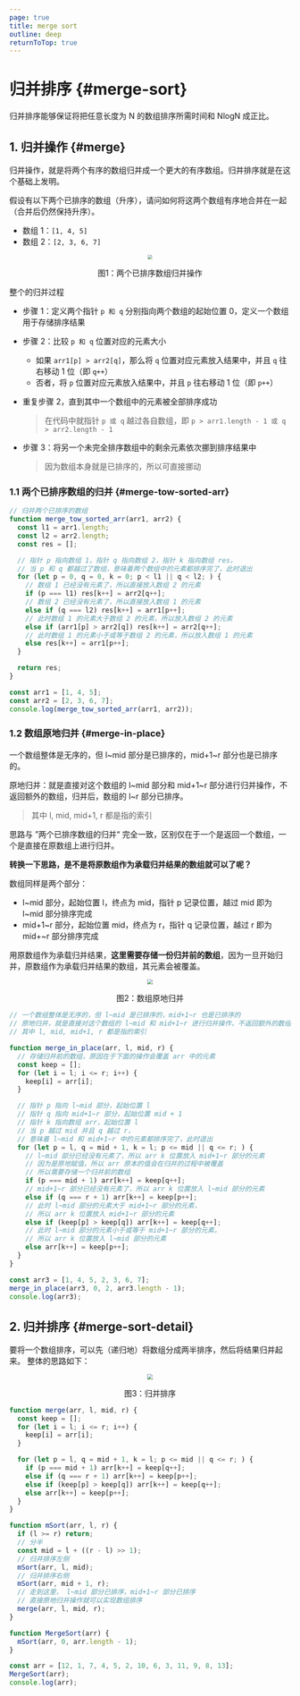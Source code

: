 ```yaml
---
page: true
title: merge sort
outline: deep
returnToTop: true
---
```


# 归并排序 {#merge-sort}

归并排序能够保证将把任意长度为 N 的数组排序所需时间和 NlogN 成正比。

## 1. 归并操作 {#merge}

归并操作，就是将两个有序的数组归并成一个更大的有序数组。归并排序就是在这个基础上发明。

假设有以下两个已排序的数组（升序），请问如何将这两个数组有序地合并在一起（合并后仍然保持升序）。

- 数组 1：`[1, 4, 5]`
- 数组 2：`[2, 3, 6, 7]`

<div align='center'>
  <img src="./images/02-merge-sort/array-merge.png" style="zoom:50%;" />
  <p class="image-title">图1：两个已排序数组归并操作</p>
</div>

整个的归并过程

- 步骤 1：定义两个指针 `p 和 q` 分别指向两个数组的起始位置 0，定义一个数组用于存储排序结果
- 步骤 2：比较 `p 和 q` 位置对应的元素大小
  - 如果 `arr1[p] > arr2[q]`，那么将 `q` 位置对应元素放入结果中，并且 `q` 往右移动 1 位（即 `q++`）
  - 否者，将 `p` 位置对应元素放入结果中，并且 `p` 往右移动 1 位（即 `p++`）
- 重复步骤 2，直到其中一个数组中的元素被全部排序成功

  > 在代码中就指针 `p 或 q` 越过各自数组，即 `p > arr1.length - 1 或 q > arr2.length - 1`

- 步骤 3：将另一个未完全排序数组中的剩余元素依次挪到排序结果中
  > 因为数组本身就是已排序的，所以可直接挪动

### 1.1 两个已排序数组的归并 {#merge-tow-sorted-arr}

```js
// 归并两个已排序的数组
function merge_tow_sorted_arr(arr1, arr2) {
  const l1 = arr1.length;
  const l2 = arr2.length;
  const res = [];

  // 指针 p 指向数组 1，指针 q 指向数组 2，指针 k 指向数组 res，
  // 当 p 和 q 都越过了数组，意味着两个数组中的元素都排序完了，此时退出
  for (let p = 0, q = 0, k = 0; p < l1 || q < l2; ) {
    // 数组 1 已经没有元素了，所以直接放入数组 2 的元素
    if (p === l1) res[k++] = arr2[q++];
    // 数组 2 已经没有元素了，所以直接放入数组 1 的元素
    else if (q === l2) res[k++] = arr1[p++];
    // 此时数组 1 的元素大于数组 2 的元素，所以放入数组 2 的元素
    else if (arr1[p] > arr2[q]) res[k++] = arr2[q++];
    // 此时数组 1 的元素小于或等于数组 2 的元素，所以放入数组 1 的元素
    else res[k++] = arr1[p++];
  }

  return res;
}

const arr1 = [1, 4, 5];
const arr2 = [2, 3, 6, 7];
console.log(merge_tow_sorted_arr(arr1, arr2));
```

### 1.2 数组原地归并 {#merge-in-place}

一个数组整体是无序的，但 l~mid 部分是已排序的，mid+1~r 部分也是已排序的。

原地归并：就是直接对这个数组的 l~mid 部分和 mid+1~r 部分进行归并操作，不返回额外的数组，归并后，数组的 l~r 部分已排序。

> 其中 l, mid, mid+1, r 都是指的索引

思路与 ”两个已排序数组的归并“ 完全一致，区别仅在于一个是返回一个数组，一个是直接在原数组上进行归并。

**转换一下思路，是不是将原数组作为承载归并结果的数组就可以了呢？**

数组同样是两个部分：

- l~mid 部分，起始位置 l，终点为 mid，指针 p 记录位置，越过 mid 即为 l~mid 部分排序完成
- mid+1~r 部分，起始位置 mid，终点为 r，指针 q 记录位置，越过 r 即为 mid+~r 部分排序完成

用原数组作为承载归并结果，**这里需要存储一份归并前的数组**，因为一旦开始归并，原数组作为承载归并结果的数组，其元素会被覆盖。

<div align='center'>
  <img src="./images/02-merge-sort/array-merge-inplace.png" style="zoom:60%;" />
  <p class="image-title">图2：数组原地归并</p>
</div>

```js
// 一个数组整体是无序的，但 l~mid 是已排序的，mid+1~r 也是已排序的
// 原地归并，就是直接对这个数组的 l~mid 和 mid+1~r 进行归并操作，不返回额外的数组
// 其中 l, mid, mid+1, r 都是指的索引

function merge_in_place(arr, l, mid, r) {
  // 存储归并前的数组，原因在于下面的操作会覆盖 arr 中的元素
  const keep = [];
  for (let i = l; i <= r; i++) {
    keep[i] = arr[i];
  }

  // 指针 p 指向 l~mid 部分，起始位置 l
  // 指针 q 指向 mid+1~r 部分，起始位置 mid + 1
  // 指针 k 指向数组 arr，起始位置 l
  // 当 p 越过 mid 并且 q 越过 r，
  // 意味着 l~mid 和 mid+1~r 中的元素都排序完了，此时退出
  for (let p = l, q = mid + 1, k = l; p <= mid || q <= r; ) {
    // l~mid 部分已经没有元素了，所以 arr k 位置放入 mid+1~r 部分的元素
    // 因为是原地赋值，所以 arr 原本的值会在归并的过程中被覆盖
    // 所以需要存储一个归并前的数组
    if (p === mid + 1) arr[k++] = keep[q++];
    // mid+1~r 部分已经没有元素了，所以 arr k 位置放入 l~mid 部分的元素
    else if (q === r + 1) arr[k++] = keep[p++];
    // 此时 l~mid 部分的元素大于 mid+1~r 部分的元素，
    // 所以 arr k 位置放入 mid+1~r 部分的元素
    else if (keep[p] > keep[q]) arr[k++] = keep[q++];
    // 此时 l~mid 部分的元素小于或等于 mid+1~r 部分的元素，
    // 所以 arr k 位置放入 l~mid 部分的元素
    else arr[k++] = keep[p++];
  }
}

const arr3 = [1, 4, 5, 2, 3, 6, 7];
merge_in_place(arr3, 0, 2, arr3.length - 1);
console.log(arr3);
```

## 2. 归并排序 {#merge-sort-detail}

要将一个数组排序，可以先（递归地）将数组分成两半排序，然后将结果归并起来。
整体的思路如下：

<div align='center'>
  <img src="./images/02-merge-sort/merge-sort.png" style="zoom:60%;" />
  <p class="image-title">图3：归并排序</p>
</div>

```js
function merge(arr, l, mid, r) {
  const keep = [];
  for (let i = l; i <= r; i++) {
    keep[i] = arr[i];
  }

  for (let p = l, q = mid + 1, k = l; p <= mid || q <= r; ) {
    if (p === mid + 1) arr[k++] = keep[q++];
    else if (q === r + 1) arr[k++] = keep[p++];
    else if (keep[p] > keep[q]) arr[k++] = keep[q++];
    else arr[k++] = keep[p++];
  }
}

function mSort(arr, l, r) {
  if (l >= r) return;
  // 分半
  const mid = l + ((r - l) >> 1);
  // 归并排序左侧
  mSort(arr, l, mid);
  // 归并排序右侧
  mSort(arr, mid + 1, r);
  // 走到这里， l~mid 部分已排序，mid+1~r 部分已排序
  // 直接原地归并操作就可以实现数组排序
  merge(arr, l, mid, r);
}

function MergeSort(arr) {
  mSort(arr, 0, arr.length - 1);
}

const arr = [12, 1, 7, 4, 5, 2, 10, 6, 3, 11, 9, 8, 13];
MergeSort(arr);
console.log(arr);
```
